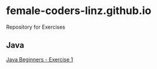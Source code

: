 # female-coders-linz.github.io

Repository for Exercises 

## Java 

[Java Beginners - Exercise 1](/java/java1.md)
